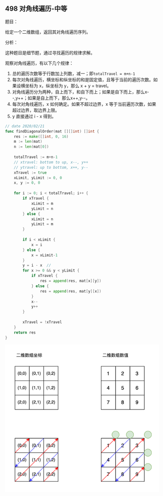 ## 498 对角线遍历-中等

题目：

给定一个二维数组，返回其对角线遍历序列。



分析：

这种题目是细节题，通过寻找遍历的规律求解。

观察对角线遍历，有以下几个规律：

1. 总的遍历次数等于行数加上列数，减一；即`totalTravel = m+n-1`
2. 每次对角线遍历，横坐标和纵坐标的和是固定值，且等于当前的遍历次数。如果设横坐标为 x，纵坐标为 y，那么 x + y = travel。
3. 对角线遍历分为两种，自上而下，和自下而上；如果是自下而上，那么x--,y++；如果是自上而下，那么x++,y--。
4. 每次对角线遍历，x 如何确定。如果不超过边界，x 等于当前遍历次数，如果超过边界，取边界上限。
5. y 直接通过 i - x 得到。

```go
// date 2020/02/21
func findDiagonalOrder(mat [][]int) []int {
    res := make([]int, 0, 16)
    m := len(mat)
    n := len(mat[0])

    totalTravel := m+n-1
    // xtravel: bottom to up, x--, y++
    // ytravel: up to bottom, x++, y--
    xTravel := true
    xLimit, yLimit := 0, 0
    x, y := 0, 0

    for i := 0; i < totalTravel; i++ {
        if xTravel {
            xLimit = m
            yLimit = n
        } else {
            xLimit = n
            yLimit = m
        }
        
        if i < xLimit {
            x = i
        } else {
            x = xLimit-1
        }
        y = i - x  // 
        for x >= 0 && y < yLimit {
            if xTravel {
                res = append(res, mat[x][y])
            } else {
                res = append(res, mat[y][x])
            }
            x--
            y++
        }

        xTravel = !xTravel
    }
    return res
}
```

![image](images/img498.png)
